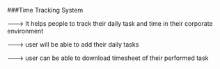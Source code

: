 ###Time Tracking System

---> It helps people to track their daily task and time in their corporate environment

---> user will be able to add their daily tasks

---> user can be able to download timesheet of their performed task
